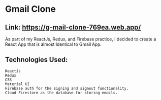 # Gmail Clone
## Link: https://g-mail-clone-769ea.web.app/

As part of my ReactJs, Redux, and Firebase practice, I decided to create a React App that is almost Identical to Gmail App.
## Technologies Used:
    ReactJs
    Redux
    CSS
    Material UI
    Firebase auth for the signing and signout functionality.
    Cloud Firestore as the database for storing emails.
